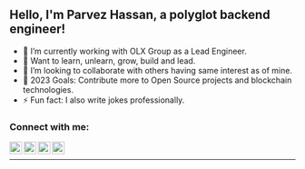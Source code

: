 ## Hello, I'm Parvez Hassan, a polyglot backend engineer!

- 🔭 I’m currently working with OLX Group as a Lead Engineer.
- 🌱 Want to learn, unlearn, grow, build and lead.
- 👯 I’m looking to collaborate with others having same interest as of mine.
- 🥅 2023 Goals: Contribute more to Open Source projects and blockchain technologies.
- ⚡ Fun fact: I also write jokes professionally.


### Connect with me:

[<img align="left" alt="codeSTACKr | LinkedIn" width="22px" src="https://cdn2.iconfinder.com/data/icons/social-media-2285/512/1_Linkedin_unofficial_colored_svg-1024.png"/>][linkedin]
[<img align="left" alt="codeSTACKr | Instagram" width="22px" src="https://cdn2.iconfinder.com/data/icons/social-media-2285/512/1_Instagram_colored_svg_1-1024.png"/>][instagram]
[<img align="left" alt="codeSTACKr | Twitter" width="22px" src="https://cdn2.iconfinder.com/data/icons/social-media-2285/512/1_Twitter3_colored_svg-1024.png"/>][twitter]
[<img align="left" alt="codeSTACKr | Twitter" width="22px" src="https://cdn2.iconfinder.com/data/icons/social-media-2285/512/1_Youtube_colored_svg-1024.png"/>][youtube]
<br />

---

[instagram]: https://www.instagram.com/_parvezhassan/
[linkedin]: https://www.linkedin.com/in/parvezhassan/
[twitter]: https://twitter.com/_parvezhassan
[youtube]: https://www.youtube.com/channel/UC-FU1x3FDCKssUChTC0XVZA

<!-- ![Parvez's github stats](https://github-readme-stats.vercel.app/api?username=parvez3019&count_private=true&show_icons=true&theme=radical) -->
